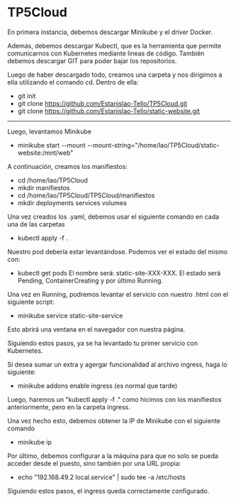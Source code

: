 # TP5Cloud
En primera instancia, debemos descargar Minikube y el driver Docker.

Además, debemos descargar Kubectl, que es la herramienta que permite comunicarnos con Kubernetes mediante lineas de código.
También debemos descargar GIT para poder bajar los repositorios.

Luego de haber descargado todo, creamos una carpeta y nos dirigimos a ella utilizando el comando cd. 
Dentro de ella:
- git init
- git clone https://github.com/Estanislao-Tello/TP5Cloud.git
- git clone https://github.com/Estanislao-Tello/static-website.git

--------------------------------------

Luego, levantamos Minikube
- minikube start --mount --mount-string="/home/lao/TP5Cloud/static-website:/mnt/web"

A continuación, creamos los manifiestos:
- cd /home/lao/TP5Cloud
- mkdir manifiestos
- cd /home/lao/TP5Cloud/TP5Cloud/manifiestos
- mkdir deployments services volumes

Una vez creados los .yaml, debemos usar el siguiente comando en cada una de las carpetas
- kubectl apply -f .

Nuestro pod debería estar levantándose. Podemos ver el estado del mismo con: 
- kubectl get pods 
El nombre será: static-site-XXX-XXX. El estado será Pending, ContainerCreating y por último Running.

Una vez en Running, podremos levantar el servicio con nuestro .html con el siguiente script:
- minikube service static-site-service

Esto abrirá una ventana en el navegador con nuestra página.

Siguiendo estos pasos, ya se ha levantado tu primer servicio con Kubernetes.

Si desea sumar un extra y agergar funcionalidad al archivo ingress, haga lo siguiente:
- minikube addons enable ingress (es normal que tarde)

Luego, haremos un "kubectl apply -f ." como hicimos con los manifiestos anteriormente, pero en la carpeta ingress.

Una vez hecho esto, debemos obtener la IP de Minikube con el siguiente comando
- minikube ip

Por último, debemos configurar a la máquina para que no solo se pueda acceder desde el puesto, sino también por una URL propia:
- echo "192.168.49.2 local.service" | sudo tee -a /etc/hosts

Siguiendo estos pasos, el ingress queda correctamente configurado.
